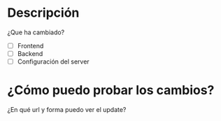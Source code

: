 # Descripción
¿Que ha cambiado?

- [ ] Frontend
- [ ] Backend
- [ ] Configuración del server

# ¿Cómo puedo probar los cambios?
¿En qué url y forma puedo ver el update?
